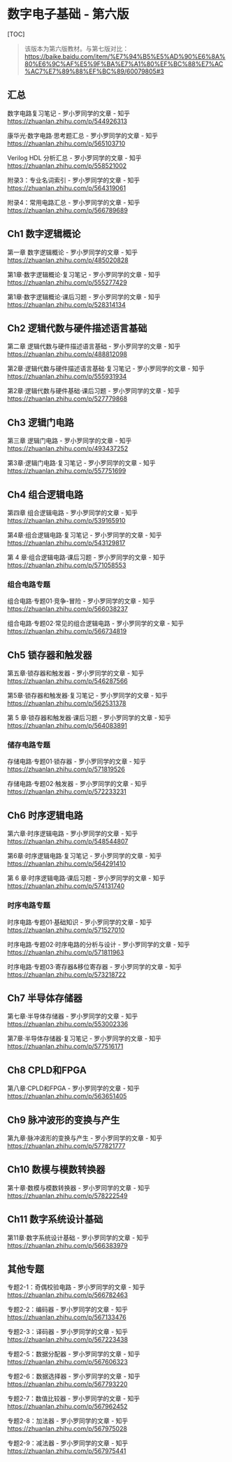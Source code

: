 # 数字电子基础 - 第六版

[TOC]



> 该版本为第六版教材。与第七版对比： https://baike.baidu.com/item/%E7%94%B5%E5%AD%90%E6%8A%80%E6%9C%AF%E5%9F%BA%E7%A1%80%EF%BC%88%E7%AC%AC7%E7%89%88%EF%BC%89/60079805#3



## 汇总

数字电路复习笔记 - 罗小罗同学的文章 - 知乎 https://zhuanlan.zhihu.com/p/544926313

康华光·数字电路·思考题汇总 - 罗小罗同学的文章 - 知乎 https://zhuanlan.zhihu.com/p/565103710

Verilog HDL 分析汇总 - 罗小罗同学的文章 - 知乎 https://zhuanlan.zhihu.com/p/558521002

附录3：专业名词索引 - 罗小罗同学的文章 - 知乎 https://zhuanlan.zhihu.com/p/564319061

附录4：常用电路汇总 - 罗小罗同学的文章 - 知乎 https://zhuanlan.zhihu.com/p/566789689



## Ch1 数字逻辑概论

第一章 数字逻辑概论 - 罗小罗同学的文章 - 知乎 https://zhuanlan.zhihu.com/p/485020828

第1章·数字逻辑概论·复习笔记 - 罗小罗同学的文章 - 知乎 https://zhuanlan.zhihu.com/p/555277429

第1章·数字逻辑概论·课后习题 - 罗小罗同学的文章 - 知乎 https://zhuanlan.zhihu.com/p/528314134



## Ch2 逻辑代数与硬件描述语言基础

第二章 逻辑代数与硬件描述语言基础 - 罗小罗同学的文章 - 知乎 https://zhuanlan.zhihu.com/p/488812098

第2章·逻辑代数与硬件描述语言基础·复习笔记 - 罗小罗同学的文章 - 知乎 https://zhuanlan.zhihu.com/p/555931934

第2章·逻辑代数与硬件基础·课后习题 - 罗小罗同学的文章 - 知乎 https://zhuanlan.zhihu.com/p/527779868



## Ch3 逻辑门电路

第三章 逻辑门电路 - 罗小罗同学的文章 - 知乎 https://zhuanlan.zhihu.com/p/493437252

第3章·逻辑门电路·复习笔记 - 罗小罗同学的文章 - 知乎 https://zhuanlan.zhihu.com/p/557751699



## Ch4 组合逻辑电路

第四章 组合逻辑电路 - 罗小罗同学的文章 - 知乎 https://zhuanlan.zhihu.com/p/539165910

第4章·组合逻辑电路·复习笔记 - 罗小罗同学的文章 - 知乎 https://zhuanlan.zhihu.com/p/543129817

第 4 章·组合逻辑电路·课后习题 - 罗小罗同学的文章 - 知乎 https://zhuanlan.zhihu.com/p/571058553



### 组合电路专题

组合电路·专题01·竞争-冒险 - 罗小罗同学的文章 - 知乎 https://zhuanlan.zhihu.com/p/566038237

组合电路·专题02·常见的组合逻辑电路 - 罗小罗同学的文章 - 知乎 https://zhuanlan.zhihu.com/p/566734819





## Ch5 锁存器和触发器

第五章·锁存器和触发器 - 罗小罗同学的文章 - 知乎 https://zhuanlan.zhihu.com/p/546287566

第5章·锁存器和触发器·复习笔记 - 罗小罗同学的文章 - 知乎 https://zhuanlan.zhihu.com/p/562531378

第 5 章·锁存器和触发器·课后习题 - 罗小罗同学的文章 - 知乎 https://zhuanlan.zhihu.com/p/564083891



### 储存电路专题

存储电路·专题01·锁存器 - 罗小罗同学的文章 - 知乎 https://zhuanlan.zhihu.com/p/571819526

存储电路·专题02·触发器 - 罗小罗同学的文章 - 知乎 https://zhuanlan.zhihu.com/p/572233231



## Ch6 时序逻辑电路

第六章·时序逻辑电路 - 罗小罗同学的文章 - 知乎 https://zhuanlan.zhihu.com/p/548544807

第6章·时序逻辑电路·复习笔记 - 罗小罗同学的文章 - 知乎 https://zhuanlan.zhihu.com/p/564291410

第 6 章·时序逻辑电路·课后习题 - 罗小罗同学的文章 - 知乎 https://zhuanlan.zhihu.com/p/574131740



### 时序电路专题

时序电路·专题01·基础知识 - 罗小罗同学的文章 - 知乎 https://zhuanlan.zhihu.com/p/571527010

时序电路·专题02·时序电路的分析与设计 - 罗小罗同学的文章 - 知乎 https://zhuanlan.zhihu.com/p/571811963

时序电路·专题03·寄存器&移位寄存器 - 罗小罗同学的文章 - 知乎 https://zhuanlan.zhihu.com/p/573218722



## Ch7 半导体存储器

第七章·半导体存储器 - 罗小罗同学的文章 - 知乎 https://zhuanlan.zhihu.com/p/553002336

第7章·半导体存储器·复习笔记 - 罗小罗同学的文章 - 知乎 https://zhuanlan.zhihu.com/p/577516171



## Ch8 CPLD和FPGA

第八章·CPLD和FPGA - 罗小罗同学的文章 - 知乎 https://zhuanlan.zhihu.com/p/563651405



## Ch9 脉冲波形的变换与产生

第九章·脉冲波形的变换与产生 - 罗小罗同学的文章 - 知乎 https://zhuanlan.zhihu.com/p/577821777



## Ch10 数模与模数转换器

第十章·数模与模数转换器 - 罗小罗同学的文章 - 知乎 https://zhuanlan.zhihu.com/p/578222549



## Ch11 数字系统设计基础

第11章·数字系统设计基础 - 罗小罗同学的文章 - 知乎 https://zhuanlan.zhihu.com/p/566383979



## 其他专题

专题2-1：奇偶校验电路 - 罗小罗同学的文章 - 知乎 https://zhuanlan.zhihu.com/p/566782463

专题2-2：编码器 - 罗小罗同学的文章 - 知乎 https://zhuanlan.zhihu.com/p/567133476

专题2-3：译码器 - 罗小罗同学的文章 - 知乎 https://zhuanlan.zhihu.com/p/567223438

专题2-5：数据分配器 - 罗小罗同学的文章 - 知乎 https://zhuanlan.zhihu.com/p/567606323

专题2-6：数据选择器 - 罗小罗同学的文章 - 知乎 https://zhuanlan.zhihu.com/p/567793220

专题2-7：数值比较器 - 罗小罗同学的文章 - 知乎 https://zhuanlan.zhihu.com/p/567962452

专题2-8：加法器 - 罗小罗同学的文章 - 知乎 https://zhuanlan.zhihu.com/p/567975028

专题2-9：减法器 - 罗小罗同学的文章 - 知乎 https://zhuanlan.zhihu.com/p/567975441

